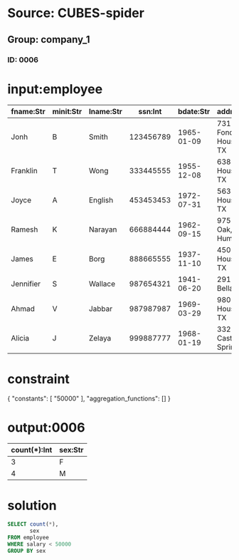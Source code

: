 # Source: CUBES-spider
## Group: company_1
### ID: 0006

# input:employee

| fname:Str | minit:Str | lname:Str | ssn:Int | bdate:Str | address:Str | sex:Str | salary:Int | super_ssn:Str | dno:Int |
|---|---|---|---|---|---|---|---|---|---|
| Jonh | B | Smith | 123456789 | 1965-01-09 | 731 Fondren, Houston, TX | M | 30000 | 333445555 | 5 |
| Franklin | T | Wong | 333445555 | 1955-12-08 | 638 Voss, Houston, TX | M | 40000 | 888665555 | 5 |
| Joyce | A | English | 453453453 | 1972-07-31 | 5631 Rice, Houston, TX | F | 25000 | 333445555 | 5 |
| Ramesh | K | Narayan | 666884444 | 1962-09-15 | 975 Fire Oak, Humble, TX | M | 38000 | 333445555 | 5 |
| James | E | Borg | 888665555 | 1937-11-10 | 450 Stone, Houston, TX | M | 55000 | nan | 1 |
| Jennifier | S | Wallace | 987654321 | 1941-06-20 | 291 Berry, Bellaire, TX | F | 43000 | 888665555 | 4 |
| Ahmad | V | Jabbar | 987987987 | 1969-03-29 | 980 Dallas, Houston, TX | M | 25000 | 987654321 | 4 |
| Alicia | J | Zelaya | 999887777 | 1968-01-19 | 3321 Castle, Spring, TX | F | 25000 | 987654321 | 4 |

# constraint

{
  "constants": [
    "50000"
  ],
  "aggregation_functions": []
}

# output:0006

| count(*):Int | sex:Str |
|---|---|
| 3 | F |
| 4 | M |

# solution

```sql
SELECT count(*),
       sex
FROM employee
WHERE salary < 50000
GROUP BY sex
```
